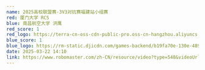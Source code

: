 ```yaml
---
name: 2025高校联盟赛-3V3对抗赛福建站小组赛
red: 厦门大学 RCS
blue: 南昌航空大学 洪鹰
red_score: 1
red_logo: https://terra-cn-oss-cdn-public-pro.oss-cn-hangzhou.aliyuncs.com/b2a076471c6c4b72b574a977334d3e05/04926f4b-2f6d-4691-b45d-502cc1e11f34?x-oss-process=image/resize,h_64,m_lfit
blue_score: 1
blue_logo: https://rm-static.djicdn.com/games-backend/b19fa70e-130e-4890-b030-924fe9a2493d?x-oss-process=image/resize,h_64,m_lfit
date: 2025-03-22 14:10
link: https://www.robomaster.com/zh-CN/resource/video?type=548&videoUrl=https%3A%2F%2Fvod.robomaster.com%2Fvideo%2F475b0ff1-195bc99d00c-0006-a66d-d2f-76fb4.mp4&zoneType=548
---
```

